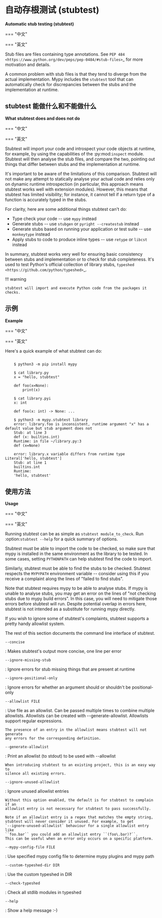 # 自动存根测试 (stubtest)

**Automatic stub testing (stubtest)**

=== "中文"

=== "英文"

Stub files are files containing type annotations. See
`PEP 484 <https://www.python.org/dev/peps/pep-0484/#stub-files>`_
for more motivation and details.

A common problem with stub files is that they tend to diverge from the
actual implementation. Mypy includes the ``stubtest`` tool that can
automatically check for discrepancies between the stubs and the
implementation at runtime.

## stubtest 能做什么和不能做什么

**What stubtest does and does not do**

=== "中文"

=== "英文"

Stubtest will import your code and introspect your code objects at runtime, for
example, by using the capabilities of the :py:mod:`inspect` module. Stubtest
will then analyse the stub files, and compare the two, pointing out things that
differ between stubs and the implementation at runtime.

It's important to be aware of the limitations of this comparison. Stubtest will
not make any attempt to statically analyse your actual code and relies only on
dynamic runtime introspection (in particular, this approach means stubtest works
well with extension modules). However, this means that stubtest has limited
visibility; for instance, it cannot tell if a return type of a function is
accurately typed in the stubs.

For clarity, here are some additional things stubtest can't do:

* Type check your code -- use ``mypy`` instead
* Generate stubs -- use ``stubgen`` or ``pyright --createstub`` instead
* Generate stubs based on running your application or test suite -- use ``monkeytype`` instead
* Apply stubs to code to produce inline types -- use ``retype`` or ``libcst`` instead

In summary, stubtest works very well for ensuring basic consistency between
stubs and implementation or to check for stub completeness. It's used to
test Python's official collection of library stubs,
`typeshed <https://github.com/python/typeshed>`_.

!!! warning

    stubtest will import and execute Python code from the packages it checks.

## 示例

**Example**

=== "中文"

=== "英文"

Here's a quick example of what stubtest can do:

```shell

    $ python3 -m pip install mypy

    $ cat library.py
    x = "hello, stubtest"

    def foo(x=None):
        print(x)

    $ cat library.pyi
    x: int

    def foo(x: int) -> None: ...

    $ python3 -m mypy.stubtest library
    error: library.foo is inconsistent, runtime argument "x" has a default value but stub argument does not
    Stub: at line 3
    def (x: builtins.int)
    Runtime: in file ~/library.py:3
    def (x=None)

    error: library.x variable differs from runtime type Literal['hello, stubtest']
    Stub: at line 1
    builtins.int
    Runtime:
    'hello, stubtest'
```

## 使用方法

**Usage**

=== "中文"

=== "英文"

Running stubtest can be as simple as ``stubtest module_to_check``.
Run :option:`stubtest --help` for a quick summary of options.

Stubtest must be able to import the code to be checked, so make sure that mypy
is installed in the same environment as the library to be tested. In some
cases, setting ``PYTHONPATH`` can help stubtest find the code to import.

Similarly, stubtest must be able to find the stubs to be checked. Stubtest
respects the ``MYPYPATH`` environment variable -- consider using this if you
receive a complaint along the lines of "failed to find stubs".

Note that stubtest requires mypy to be able to analyse stubs. If mypy is unable
to analyse stubs, you may get an error on the lines of "not checking stubs due
to mypy build errors". In this case, you will need to mitigate those errors
before stubtest will run. Despite potential overlap in errors here, stubtest is
not intended as a substitute for running mypy directly.

If you wish to ignore some of stubtest's complaints, stubtest supports a
pretty handy allowlist system.

The rest of this section documents the command line interface of stubtest.

<span id="concise"></span>`--concise`

   : Makes stubtest's output more concise, one line per error

<span id="ignore-missing-stub"></span>`--ignore-missing-stub`

   : Ignore errors for stub missing things that are present at runtime

<span id="ignore-positional-only"></span>`--ignore-positional-only`

   : Ignore errors for whether an argument should or shouldn't be positional-only

<span id="allowlist"></span>`--allowlist FILE`

   : Use file as an allowlist. Can be passed multiple times to combine multiple
    allowlists. Allowlists can be created with --generate-allowlist. Allowlists
    support regular expressions.

    The presence of an entry in the allowlist means stubtest will not generate
    any errors for the corresponding definition.

<span id="generate-allowlist"></span>`--generate-allowlist`

   : Print an allowlist (to stdout) to be used with --allowlist

    When introducing stubtest to an existing project, this is an easy way to
    silence all existing errors.

<span id="ignore-unused-allowlist"></span>`--ignore-unused-allowlist`

   : Ignore unused allowlist entries

    Without this option enabled, the default is for stubtest to complain if an
    allowlist entry is not necessary for stubtest to pass successfully.

    Note if an allowlist entry is a regex that matches the empty string,
    stubtest will never consider it unused. For example, to get
    `--ignore-unused-allowlist` behaviour for a single allowlist entry like
    ``foo.bar`` you could add an allowlist entry ``(foo\.bar)?``.
    This can be useful when an error only occurs on a specific platform.

<span id="mypy-config-file"></span>`--mypy-config-file FILE`

   : Use specified mypy config file to determine mypy plugins and mypy path

<span id="custom-typeshed-dir"></span>`--custom-typeshed-dir DIR`

   : Use the custom typeshed in DIR

<span id="check-typeshed"></span>`--check-typeshed`

   : Check all stdlib modules in typeshed

<span id="help"></span>`--help`

   : Show a help message :-)
